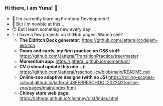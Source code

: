 ### Hi there, i am Yuna! 👋

- 🌱 I’m currently learning Frontend Development!
- 👀 But i'm newbie at this...
- 😌 But i learn somethig new every day!
- ✨ I have a few projects on GitHub pages! Wanna see?
  * **The Eldritch Deck generator:** https://github.com/Jatterai/codejam-eldritch
  * **Doors and cards, my first practice on CSS stuff:** https://github.com/Jatterai/TransitionPractice/tree/master
  * **Momentum app:**  https://jatterai.github.io/momentum/
  * **CV (i shoud update this one...):**  https://github.com/Jatterai/rsschool-cv/blob/main/README.md
  * **Online-zoo adaptive designe (with no JS)** https://rolling-scopes-school.github.io/jatterai-JSFEPRESCHOOL2022Q2/online-zoo/pages/main/index.html
  * **Chiney store web page:**  https://jatterai.github.io/chimney/dist/index.html
